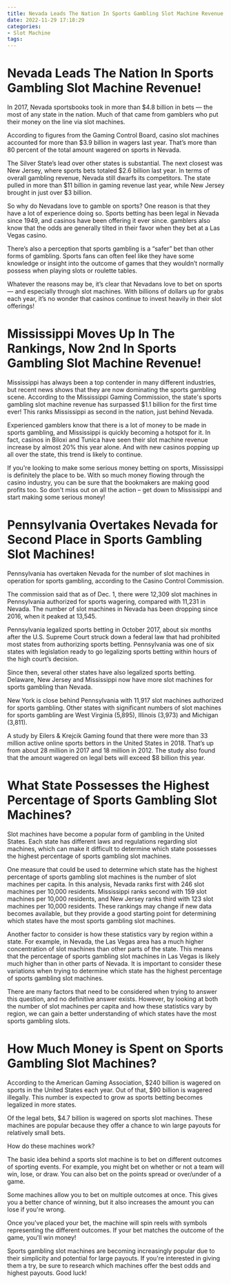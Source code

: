 ```yaml
---
title: Nevada Leads The Nation In Sports Gambling Slot Machine Revenue!
date: 2022-11-29 17:18:29
categories:
- Slot Machine
tags:
---
```



#  Nevada Leads The Nation In Sports Gambling Slot Machine Revenue!

In 2017, Nevada sportsbooks took in more than $4.8 billion in bets ― the most of any state in the nation. Much of that came from gamblers who put their money on the line via slot machines.

According to figures from the Gaming Control Board, casino slot machines accounted for more than $3.9 billion in wagers last year. That’s more than 80 percent of the total amount wagered on sports in Nevada.

The Silver State’s lead over other states is substantial. The next closest was New Jersey, where sports bets totaled $2.6 billion last year. In terms of overall gambling revenue, Nevada still dwarfs its competitors. The state pulled in more than $11 billion in gaming revenue last year, while New Jersey brought in just over $3 billion.

So why do Nevadans love to gamble on sports? One reason is that they have a lot of experience doing so. Sports betting has been legal in Nevada since 1949, and casinos have been offering it ever since. gamblers also know that the odds are generally tilted in their favor when they bet at a Las Vegas casino.

There’s also a perception that sports gambling is a “safer” bet than other forms of gambling. Sports fans can often feel like they have some knowledge or insight into the outcome of games that they wouldn’t normally possess when playing slots or roulette tables.

Whatever the reasons may be, it’s clear that Nevadans love to bet on sports ― and especially through slot machines. With billions of dollars up for grabs each year, it’s no wonder that casinos continue to invest heavily in their slot offerings!

#  Mississippi Moves Up In The Rankings, Now 2nd In Sports Gambling Slot Machine Revenue!

Mississippi has always been a top contender in many different industries, but recent news shows that they are now dominating the sports gambling scene. According to the Mississippi Gaming Commission, the state's sports gambling slot machine revenue has surpassed $1.1 billion for the first time ever! This ranks Mississippi as second in the nation, just behind Nevada.

Experienced gamblers know that there is a lot of money to be made in sports gambling, and Mississippi is quickly becoming a hotspot for it. In fact, casinos in Biloxi and Tunica have seen their slot machine revenue increase by almost 20% this year alone. And with new casinos popping up all over the state, this trend is likely to continue.

If you're looking to make some serious money betting on sports, Mississippi is definitely the place to be. With so much money flowing through the casino industry, you can be sure that the bookmakers are making good profits too. So don't miss out on all the action – get down to Mississippi and start making some serious money!

#  Pennsylvania Overtakes Nevada for Second Place in Sports Gambling Slot Machines!

Pennsylvania has overtaken Nevada for the number of slot machines in operation for sports gambling, according to the Casino Control Commission.

The commission said that as of Dec. 1, there were 12,309 slot machines in Pennsylvania authorized for sports wagering, compared with 11,231 in Nevada. The number of slot machines in Nevada has been dropping since 2016, when it peaked at 13,545.

Pennsylvania legalized sports betting in October 2017, about six months after the U.S. Supreme Court struck down a federal law that had prohibited most states from authorizing sports betting. Pennsylvania was one of six states with legislation ready to go legalizing sports betting within hours of the high court’s decision.

Since then, several other states have also legalized sports betting. Delaware, New Jersey and Mississippi now have more slot machines for sports gambling than Nevada.

New York is close behind Pennsylvania with 11,917 slot machines authorized for sports gambling. Other states with significant numbers of slot machines for sports gambling are West Virginia (5,895), Illinois (3,973) and Michigan (3,811).

A study by Eilers & Krejcik Gaming found that there were more than 33 million active online sports bettors in the United States in 2018. That’s up from about 28 million in 2017 and 18 million in 2012. The study also found that the amount wagered on legal bets will exceed $8 billion this year.

#  What State Possesses the Highest Percentage of Sports Gambling Slot Machines?

Slot machines have become a popular form of gambling in the United States. Each state has different laws and regulations regarding slot machines, which can make it difficult to determine which state possesses the highest percentage of sports gambling slot machines.

One measure that could be used to determine which state has the highest percentage of sports gambling slot machines is the number of slot machines per capita. In this analysis, Nevada ranks first with 246 slot machines per 10,000 residents. Mississippi ranks second with 159 slot machines per 10,000 residents, and New Jersey ranks third with 123 slot machines per 10,000 residents. These rankings may change if new data becomes available, but they provide a good starting point for determining which states have the most sports gambling slot machines.

Another factor to consider is how these statistics vary by region within a state. For example, in Nevada, the Las Vegas area has a much higher concentration of slot machines than other parts of the state. This means that the percentage of sports gambling slot machines in Las Vegas is likely much higher than in other parts of Nevada. It is important to consider these variations when trying to determine which state has the highest percentage of sports gambling slot machines.

There are many factors that need to be considered when trying to answer this question, and no definitive answer exists. However, by looking at both the number of slot machines per capita and how these statistics vary by region, we can gain a better understanding of which states have the most sports gambling slots.

#  How Much Money is Spent on Sports Gambling Slot Machines?

According to the American Gaming Association, $240 billion is wagered on sports in the United States each year. Out of that, $90 billion is wagered illegally. This number is expected to grow as sports betting becomes legalized in more states.

Of the legal bets, $4.7 billion is wagered on sports slot machines. These machines are popular because they offer a chance to win large payouts for relatively small bets.

How do these machines work?

The basic idea behind a sports slot machine is to bet on different outcomes of sporting events. For example, you might bet on whether or not a team will win, lose, or draw. You can also bet on the points spread or over/under of a game.

Some machines allow you to bet on multiple outcomes at once. This gives you a better chance of winning, but it also increases the amount you can lose if you're wrong.

Once you've placed your bet, the machine will spin reels with symbols representing the different outcomes. If your bet matches the outcome of the game, you'll win money!

Sports gambling slot machines are becoming increasingly popular due to their simplicity and potential for large payouts. If you're interested in giving them a try, be sure to research which machines offer the best odds and highest payouts. Good luck!